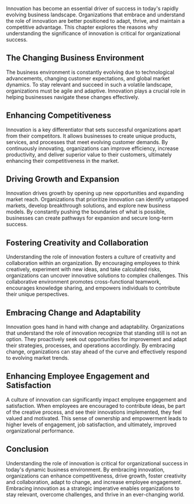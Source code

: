 
Innovation has become an essential driver of success in today's rapidly evolving business landscape. Organizations that embrace and understand the role of innovation are better positioned to adapt, thrive, and maintain a competitive advantage. This chapter explores the reasons why understanding the significance of innovation is critical for organizational success.

The Changing Business Environment
---------------------------------

The business environment is constantly evolving due to technological advancements, changing customer expectations, and global market dynamics. To stay relevant and succeed in such a volatile landscape, organizations must be agile and adaptive. Innovation plays a crucial role in helping businesses navigate these changes effectively.

Enhancing Competitiveness
-------------------------

Innovation is a key differentiator that sets successful organizations apart from their competitors. It allows businesses to create unique products, services, and processes that meet evolving customer demands. By continuously innovating, organizations can improve efficiency, increase productivity, and deliver superior value to their customers, ultimately enhancing their competitiveness in the market.

Driving Growth and Expansion
----------------------------

Innovation drives growth by opening up new opportunities and expanding market reach. Organizations that prioritize innovation can identify untapped markets, develop breakthrough solutions, and explore new business models. By constantly pushing the boundaries of what is possible, businesses can create pathways for expansion and secure long-term success.

Fostering Creativity and Collaboration
--------------------------------------

Understanding the role of innovation fosters a culture of creativity and collaboration within an organization. By encouraging employees to think creatively, experiment with new ideas, and take calculated risks, organizations can uncover innovative solutions to complex challenges. This collaborative environment promotes cross-functional teamwork, encourages knowledge sharing, and empowers individuals to contribute their unique perspectives.

Embracing Change and Adaptability
---------------------------------

Innovation goes hand in hand with change and adaptability. Organizations that understand the role of innovation recognize that standing still is not an option. They proactively seek out opportunities for improvement and adapt their strategies, processes, and operations accordingly. By embracing change, organizations can stay ahead of the curve and effectively respond to evolving market trends.

Enhancing Employee Engagement and Satisfaction
----------------------------------------------

A culture of innovation can significantly impact employee engagement and satisfaction. When employees are encouraged to contribute ideas, be part of the creative process, and see their innovations implemented, they feel valued and motivated. This sense of ownership and empowerment leads to higher levels of engagement, job satisfaction, and ultimately, improved organizational performance.

Conclusion
----------

Understanding the role of innovation is critical for organizational success in today's dynamic business environment. By embracing innovation, organizations can enhance competitiveness, drive growth, foster creativity and collaboration, adapt to change, and increase employee engagement. Embracing innovation as a strategic imperative enables organizations to stay relevant, overcome challenges, and thrive in an ever-changing world.
